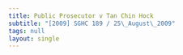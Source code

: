 ```yaml
---
title: Public Prosecutor v Tan Chin Hock
subtitle: "[2009] SGHC 189 / 25\_August\_2009"
tags: null
layout: single
---
```


